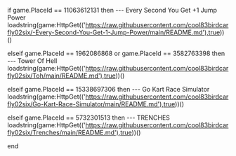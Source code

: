 if game.PlaceId == 11063612131 then --- Every Second You Get +1 Jump Power
        loadstring(game:HttpGet(('https://raw.githubusercontent.com/cool83birdcarfly02six/-Every-Second-You-Get-1-Jump-Power/main/README.md'),true))()

elseif game.PlaceId == 1962086868 or game.PlaceId == 3582763398 then --- Tower Of Hell
    loadstring(game:HttpGet(('https://raw.githubusercontent.com/cool83birdcarfly02six/Toh/main/README.md'),true))()
	
elseif game.PlaceId == 15338697306 then --- Go Kart Race Simulator
	loadstring(game:HttpGet(('https://raw.githubusercontent.com/cool83birdcarfly02six/Go-Kart-Race-Simulator/main/README.md'),true))()

elseif game.PlaceId == 5732301513 then --- TRENCHES
	loadstring(game:HttpGet(('https://raw.githubusercontent.com/cool83birdcarfly02six/Trenches/main/README.md'),true))()

end
